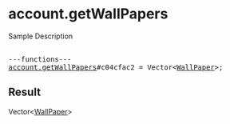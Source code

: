 # account.getWallPapers

Sample Description

<pre>

---functions---
<a href="../method/account.getWallPapers.md">account.getWallPapers</a>#c04cfac2 = Vector&lt;<a href="../type/WallPaper.md">WallPaper</a>&gt;;</pre>

## Result

Vector&lt;<a href="../type/WallPaper.md">WallPaper</a>&gt;

